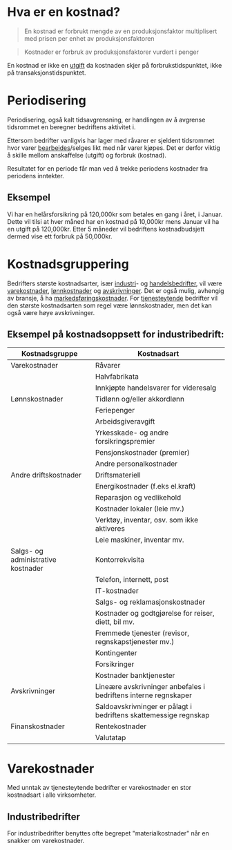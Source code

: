 # Hva er en kostnad?
> En kostnad er forbrukt mengde av en produksjonsfaktor multiplisert med prisen per enhet av produksjonsfaktoren

> Kostnader er forbruk av produksjonsfaktorer vurdert i penger

En kostnad er ikke en [utgift](Utgift) da kostnaden skjer på forbrukstidspunktet, ikke på transaksjonstidspunktet.
# Periodisering
Periodisering, også kalt tidsavgrensning, er handlingen av å avgrense tidsrommet en beregner bedriftens aktivitet i.

Ettersom bedrifter vanligvis har lager med råvarer er sjeldent tidsrommet hvor varer [bearbeides](Bearbeidelse)/selges likt med når varer kjøpes. Det er derfor viktig å skille mellom anskaffelse (utgift) og forbruk (kostnad).

Resultatet for en periode får man ved å trekke periodens kostnader fra periodens inntekter.
## Eksempel
Vi har en helårsforsikring på 120,000kr som betales en gang i året, i Januar. Dette vil tilsi at hver måned har en kostnad på 10,000kr mens Januar vil ha en utgift på 120,000kr. Etter 5 måneder vil bedriftens kostnadbudsjett dermed vise ett forbruk på 50,000kr.
# Kostnadsgruppering
Bedrifters største kostnadsarter, især [industri](industribedrift)- og [handelsbedrifter](handelsbedrift), vil være [varekostnader](varekostnad), [lønnkostnader](lønnskostnad) og [avskrivninger](Avskrivning.md). Det er også mulig, avhengig av bransje, å ha [markedsføringskostnader](markedsføring). For [tjenesteytende](tjenester) bedrifter vil den største kostnadsarten som regel være lønnskostnader, men det kan også være høye avskrivninger.
## Eksempel på kostnadsoppsett for industribedrift:
| Kostnadsgruppe                     | Kostnadsart                                                      |
| ---------------------------------- | ---------------------------------------------------------------- |
| Varekostnader                      | Råvarer                                                          |
|                                    | Halvfabrikata                                                    |
|                                    | Innkjøpte handelsvarer for videresalg                            |
| Lønnskostnader                     | Tidlønn og/eller akkordlønn                                      |
|                                    | Feriepenger                                                      |
|                                    | Arbeidsgiveravgift                                               |
|                                    | Yrkesskade- og andre forsikringspremier                          |
|                                    | Pensjonskostnader (premier)                                      |
|                                    | Andre personalkostnader                                          |
| Andre driftskostnader              | Driftsmateriell                                                  |
|                                    | Energikostnader (f.eks el.kraft)                                 |
|                                    | Reparasjon og vedlikehold                                        |
|                                    | Kostnader lokaler (leie mv.)                                     |
|                                    | Verktøy, inventar, osv. som ikke aktiveres                       |
|                                    | Leie maskiner, inventar mv.                                      |
| Salgs- og administrative kostnader | Kontorrekvisita                                                  |
|                                    | Telefon, internett, post                                         |
|                                    | IT-kostnader                                                     |
|                                    | Salgs- og reklamasjonskostnader                                  |
|                                    | Kostnader og godtgjørelse for reiser, diett, bil mv.             |
|                                    | Fremmede tjenester (revisor, regnskapstjenester mv.)             |
|                                    | Kontingenter                                                     |
|                                    | Forsikringer                                                     |
|                                    | Kostnader banktjenester                                          |
| Avskrivninger                      | Lineære avskrivninger anbefales i bedriftens interne regnskaper  |
|                                    | Saldoavskrivninger er pålagt i bedriftens skattemessige regnskap |
| Finanskostnader                    | Rentekostnader                                                   |
|                                    |                                 Valutatap                                 |

# Varekostnader
Med unntak av tjenesteytende bedrifter er varekostnader en stor kostnadsart i alle virksomheter.
## Industribedrifter
For industribedrifter benyttes ofte begrepet "materialkostnader" når en snakker om varekostnader.